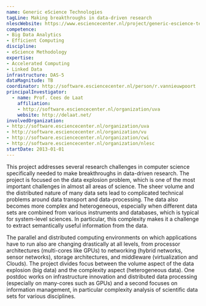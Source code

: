 ```yaml
---
name: Generic eScience Technologies
tagLine: Making breakthroughs in data-driven research
nlescWebsite: https://www.esciencecenter.nl/project/generic-escience-technologies
competence:
- Big Data Analytics
- Efficient Computing
discipline:
- eScience Methodology
expertise:
- Accelerated Computing
- Linked Data 
infrastructure: DAS-5
dataMagnitude: TB
coordinator: http://software.esciencecenter.nl/person/r.vannieuwpoort
principalInvestigator:
  - name: Prof. Cees de Laat
    affiliation:
    - http://software.esciencecenter.nl/organization/uva
    website: http://delaat.net/
involvedOrganization:
- http://software.esciencecenter.nl/organization/uva
- http://software.esciencecenter.nl/organization/vu
- http://software.esciencecenter.nl/organization/cwi
- http://software.esciencecenter.nl/organization/nlesc
startDate: 2013-01-01
---
```

This project addresses several research challenges in computer science
specifically needed to make breakthroughs in data-driven research. The
project is focused on the data explosion problem, which is one of the
most important challenges in almost all areas of science. The sheer
volume and the distributed nature of many data sets lead to
complicated technical problems around data transport and
data-processing. The data also becomes more complex and heterogeneous,
especially when different data sets are combined from various
instruments and databases, which is typical for system-level
sciences. In particular, this complexity makes it a challenge to
extract semantically useful information from the data.

The parallel and distributed computing environments on which
applications have to run also are changing drastically at all levels,
from processor architectures (multi-cores like GPUs) to networking
(hybrid networks, sensor networks), storage architectures, and
middleware (virtualization and Clouds). The project divides focus
between the volume aspect of the data explosion (big data) and the
complexity aspect (heterogeneous data). One postdoc works on
infrastructure innovation and distributed data processing (especially
on many-cores such as GPUs) and a second focuses on information
management, in particular complexity analysis of scientific data sets
for various disciplines.
